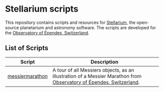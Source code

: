 # Stellarium scripts

This repository contains scripts and resources for [Stellarium](http://stellarium.org/), the open-source planetarium and astronomy software. The scripts are developed for the [Observatory of Épendes, Switzerland](https://observatoire-ependes.ch/).

## List of Scripts

Script | Description
--- | ---
[messiermarathon](./messiermarathon.ssc) | A tour of all Messiers objects, as an illustration of a Messier Marathon from [Observatory of Épendes, Switzerland](https://observatoire-ependes.ch/).
